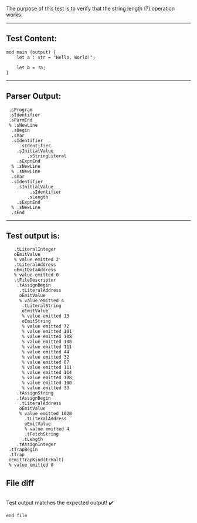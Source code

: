 The purpose of this test is to verify that the string length (?) operation works.

-------------------------


Test Content: 
-------------------------
```
mod main (output) {
    let a : str = "Hello, World!";
    
    let b = ?a;
}
```
------------------------


Parser Output: 
-------------------------
```
 .sProgram
 .sIdentifier
 .sParmEnd
 % .sNewLine
  .sBegin
  .sVar
  .sIdentifier
     .sIdentifier
    .sInitialValue
        .sStringLiteral
    .sExpnEnd
  % .sNewLine
  % .sNewLine
  .sVar
  .sIdentifier
    .sInitialValue
         .sIdentifier
        .sLength
    .sExpnEnd
  % .sNewLine
  .sEnd

```
------------------------

Test output is: 
-------------------------
```
   .tLiteralInteger
   oEmitValue
   % value emitted 2
   .tLiteralAddress
   oEmitDataAddress
   % value emitted 0
   .tFileDescriptor
    .tAssignBegin
     .tLiteralAddress
     oEmitValue
     % value emitted 4
      .tLiteralString
      oEmitValue
      % value emitted 13
      oEmitString
      % value emitted 72
      % value emitted 101
      % value emitted 108
      % value emitted 108
      % value emitted 111
      % value emitted 44
      % value emitted 32
      % value emitted 87
      % value emitted 111
      % value emitted 114
      % value emitted 108
      % value emitted 100
      % value emitted 33
    .tAssignString
    .tAssignBegin
     .tLiteralAddress
     oEmitValue
     % value emitted 1028
       .tLiteralAddress
       oEmitValue
       % value emitted 4
       .tFetchString
      .tLength
    .tAssignInteger
 .tTrapBegin
 .tTrap
 oEmitTrapKind(trHalt)
 % value emitted 0

```



File diff
-------------------------
```diff

```
Test output matches the expected output! :heavy_check_mark:

```
end file
